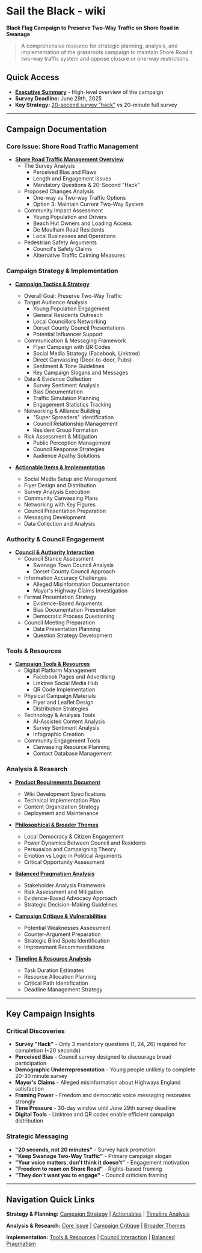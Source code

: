 # Sail the Black - wiki

**Black Flag Campaign to Preserve Two-Way Traffic on Shore Road in Swanage**

> A comprehensive resource for strategic planning, analysis, and implementation of the grassroots campaign to maintain Shore Road's two-way traffic system and oppose closure or one-way restrictions.

## Quick Access

- **[Executive Summary](executive-summary.md)** - High-level overview of the campaign
- **Survey Deadline:** June 29th, 2025
- **Key Strategy:** [20-second survey "hack"](core-issue/black-flag--02-core-issue.md) vs 20-minute full survey

---

## Campaign Documentation

### Core Issue: Shore Road Traffic Management

- **[Shore Road Traffic Management Overview](core-issue/black-flag--02-core-issue.md)**
  - The Survey Analysis
    - Perceived Bias and Flaws
    - Length and Engagement Issues
    - Mandatory Questions & 20-Second "Hack"
  - Proposed Changes Analysis
    - One-way vs Two-way Traffic Options
    - Option 3: Maintain Current Two-Way System
  - Community Impact Assessment
    - Young Population and Drivers
    - Beach Hut Owners and Loading Access
    - De Moulham Road Residents
    - Local Businesses and Operations
  - Pedestrian Safety Arguments
    - Council's Safety Claims
    - Alternative Traffic Calming Measures

### Campaign Strategy & Implementation

- **[Campaign Tactics & Strategy](strategy/black-flag--03-tactics-strategy.md)**
  - Overall Goal: Preserve Two-Way Traffic
  - Target Audience Analysis
    - Young Population Engagement
    - General Residents Outreach
    - Local Councillors Networking
    - Dorset County Council Presentations
    - Potential Influencer Support
  - Communication & Messaging Framework
    - Flyer Campaign with QR Codes
    - Social Media Strategy (Facebook, Linktree)
    - Direct Canvassing (Door-to-door, Pubs)
    - Sentiment & Tone Guidelines
    - Key Campaign Slogans and Messages
  - Data & Evidence Collection
    - Survey Sentiment Analysis
    - Bias Documentation
    - Traffic Simulation Planning
    - Engagement Statistics Tracking
  - Networking & Alliance Building
    - "Super Spreaders" Identification
    - Council Relationship Management
    - Resident Group Formation
  - Risk Assessment & Mitigation
    - Public Perception Management
    - Council Response Strategies
    - Audience Apathy Solutions

- **[Actionable Items & Implementation](strategy/black-flag--07-actionables.md)**
  - Social Media Setup and Management
  - Flyer Design and Distribution
  - Survey Analysis Execution
  - Community Canvassing Plans
  - Networking with Key Figures
  - Council Presentation Preparation
  - Messaging Development
  - Data Collection and Analysis

### Authority & Council Engagement

- **[Council & Authority Interaction](authority/black-flag--04-authority.md)**
  - Council Stance Assessment
    - Swanage Town Council Analysis
    - Dorset County Council Approach
  - Information Accuracy Challenges
    - Alleged Misinformation Documentation
    - Mayor's Highway Claims Investigation
  - Formal Presentation Strategy
    - Evidence-Based Arguments
    - Bias Documentation Presentation
    - Democratic Process Questioning
  - Council Meeting Preparation
    - Data Presentation Planning
    - Question Strategy Development

### Tools & Resources

- **[Campaign Tools & Resources](tools/black-flag--05-tools-resources.md)**
  - Digital Platform Management
    - Facebook Pages and Advertising
    - Linktree Social Media Hub
    - QR Code Implementation
  - Physical Campaign Materials
    - Flyer and Leaflet Design
    - Distribution Strategies
  - Technology & Analysis Tools
    - AI-Assisted Content Analysis
    - Survey Sentiment Analysis
    - Infographic Creation
  - Community Engagement Tools
    - Canvassing Resource Planning
    - Contact Database Management

### Analysis & Research

- **[Product Requirements Document](analysis/black-flag--01-init-prd.md)**
  - Wiki Development Specifications
  - Technical Implementation Plan
  - Content Organization Strategy
  - Deployment and Maintenance

- **[Philosophical & Broader Themes](analysis/black-flag--06-broader-themes.md)**
  - Local Democracy & Citizen Engagement
  - Power Dynamics Between Council and Residents
  - Persuasion and Campaigning Theory
  - Emotion vs Logic in Political Arguments
  - Critical Opportunity Assessment

- **[Balanced Pragmatism Analysis](analysis/black-flag--08-balanced-pragmatism.md)**
  - Stakeholder Analysis Framework
  - Risk Assessment and Mitigation
  - Evidence-Based Advocacy Approach
  - Strategic Decision-Making Guidelines

- **[Campaign Critique & Vulnerabilities](analysis/black-flag--09-critique.md)**
  - Potential Weaknesses Assessment
  - Counter-Argument Preparation
  - Strategic Blind Spots Identification
  - Improvement Recommendations

- **[Timeline & Resource Analysis](analysis/black-flag--10-time.md)**
  - Task Duration Estimates
  - Resource Allocation Planning
  - Critical Path Identification
  - Deadline Management Strategy

---

## Key Campaign Insights

### Critical Discoveries

- **Survey "Hack"** - Only 3 mandatory questions (1, 24, 26) required for completion (~20 seconds)
- **Perceived Bias** - Council survey designed to discourage broad participation
- **Demographic Underrepresentation** - Young people unlikely to complete 20-30 minute survey
- **Mayor's Claims** - Alleged misinformation about Highways England satisfaction
- **Framing Power** - Freedom and democratic voice messaging resonates strongly
- **Time Pressure** - 30-day window until June 29th survey deadline
- **Digital Tools** - Linktree and QR codes enable efficient campaign distribution

### Strategic Messaging

- **"20 seconds, not 20 minutes"** - Survey hack promotion
- **"Keep Swanage Two-Way Traffic"** - Primary campaign slogan
- **"Your voice matters, don't think it doesn't"** - Engagement motivation
- **"Freedom to roam on Shore Road"** - Rights-based framing
- **"They don't want you to engage"** - Council criticism framing

---

## Navigation Quick Links

**Strategy & Planning:**
[Campaign Strategy](strategy/black-flag--03-tactics-strategy.md) | 
[Actionables](strategy/black-flag--07-actionables.md) | 
[Timeline Analysis](analysis/black-flag--10-time.md)

**Analysis & Research:**
[Core Issue](core-issue/black-flag--02-core-issue.md) | 
[Campaign Critique](analysis/black-flag--09-critique.md) | 
[Broader Themes](analysis/black-flag--06-broader-themes.md)

**Implementation:**
[Tools & Resources](tools/black-flag--05-tools-resources.md) | 
[Council Interaction](authority/black-flag--04-authority.md) | 
[Balanced Pragmatism](analysis/black-flag--08-balanced-pragmatism.md)